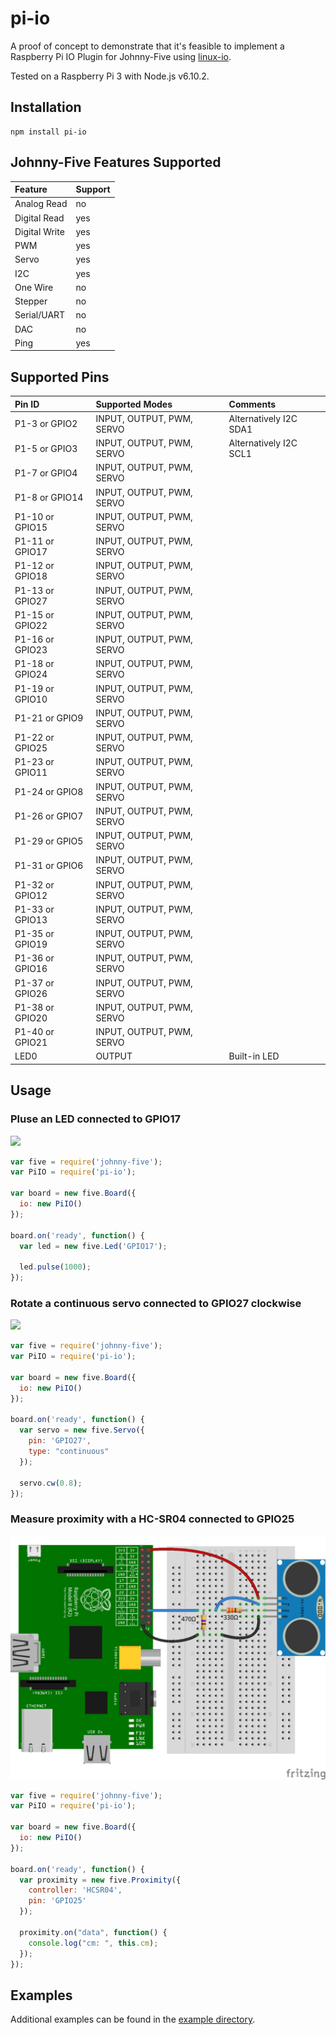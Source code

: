 # pi-io 

A proof of concept to demonstrate that it's feasible to implement a Raspberry
Pi IO Plugin for Johnny-Five using
[linux-io](https://github.com/fivdi/linux-io).

Tested on a Raspberry Pi 3 with Node.js v6.10.2.

## Installation

```
npm install pi-io
```

## Johnny-Five Features Supported

Feature | Support
:--- | :---
Analog Read | no
Digital Read | yes
Digital Write | yes
PWM | yes
Servo | yes
I2C | yes
One Wire | no
Stepper | no
Serial/UART | no
DAC | no
Ping | yes

## Supported Pins

Pin ID | Supported Modes | Comments
:--- | :--- | :---
P1-3 or GPIO2 | INPUT, OUTPUT, PWM, SERVO | Alternatively I2C SDA1
P1-5 or GPIO3 | INPUT, OUTPUT, PWM, SERVO | Alternatively I2C SCL1
P1-7 or GPIO4 | INPUT, OUTPUT, PWM, SERVO |
P1-8 or GPIO14 | INPUT, OUTPUT, PWM, SERVO |
P1-10 or GPIO15 | INPUT, OUTPUT, PWM, SERVO |
P1-11 or GPIO17 | INPUT, OUTPUT, PWM, SERVO |
P1-12 or GPIO18 | INPUT, OUTPUT, PWM, SERVO |
P1-13 or GPIO27 | INPUT, OUTPUT, PWM, SERVO |
P1-15 or GPIO22 | INPUT, OUTPUT, PWM, SERVO |
P1-16 or GPIO23 | INPUT, OUTPUT, PWM, SERVO |
P1-18 or GPIO24 | INPUT, OUTPUT, PWM, SERVO |
P1-19 or GPIO10 | INPUT, OUTPUT, PWM, SERVO |
P1-21 or GPIO9 | INPUT, OUTPUT, PWM, SERVO |
P1-22 or GPIO25 | INPUT, OUTPUT, PWM, SERVO |
P1-23 or GPIO11 | INPUT, OUTPUT, PWM, SERVO |
P1-24 or GPIO8 | INPUT, OUTPUT, PWM, SERVO |
P1-26 or GPIO7 | INPUT, OUTPUT, PWM, SERVO |
P1-29 or GPIO5 | INPUT, OUTPUT, PWM, SERVO |
P1-31 or GPIO6 | INPUT, OUTPUT, PWM, SERVO |
P1-32 or GPIO12 | INPUT, OUTPUT, PWM, SERVO |
P1-33 or GPIO13 | INPUT, OUTPUT, PWM, SERVO |
P1-35 or GPIO19 | INPUT, OUTPUT, PWM, SERVO |
P1-36 or GPIO16 | INPUT, OUTPUT, PWM, SERVO |
P1-37 or GPIO26 | INPUT, OUTPUT, PWM, SERVO |
P1-38 or GPIO20 | INPUT, OUTPUT, PWM, SERVO |
P1-40 or GPIO21 | INPUT, OUTPUT, PWM, SERVO |
LED0 | OUTPUT | Built-in LED

## Usage

### Pluse an LED connected to GPIO17

<img src="https://raw.githubusercontent.com/fivdi/pi-io/master/doc/led.png">

```js
var five = require('johnny-five');
var PiIO = require('pi-io');

var board = new five.Board({
  io: new PiIO()
});

board.on('ready', function() {
  var led = new five.Led('GPIO17');

  led.pulse(1000);
});
```

### Rotate a continuous servo connected to GPIO27 clockwise

<img src="https://raw.githubusercontent.com/fivdi/pi-io/master/doc/continuous-servo.png">

```js
var five = require('johnny-five');
var PiIO = require('pi-io');

var board = new five.Board({
  io: new PiIO()
});

board.on('ready', function() {
  var servo = new five.Servo({
    pin: 'GPIO27',
    type: "continuous"
  });

  servo.cw(0.8);
});
```

### Measure proximity with a HC-SR04 connected to GPIO25

<img src="https://raw.githubusercontent.com/fivdi/pi-io/master/doc/hc-sr04.png">

```js
var five = require('johnny-five');
var PiIO = require('pi-io');

var board = new five.Board({
  io: new PiIO()
});

board.on('ready', function() {
  var proximity = new five.Proximity({
    controller: 'HCSR04',
    pin: 'GPIO25'
  });

  proximity.on("data", function() {
    console.log("cm: ", this.cm);
  });
});
```

## Examples

Additional examples can be found in the
[example directory](https://github.com/fivdi/pi-io/tree/master/example).

